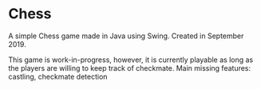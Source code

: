 # Chess
A simple Chess game made in Java using Swing. Created in September 2019.

This game is work-in-progress, however, it is currently playable as long as the players are willing to keep track of checkmate.
Main missing features: castling, checkmate detection
